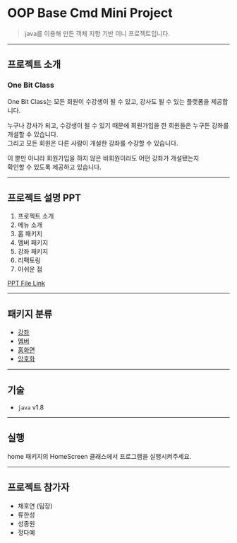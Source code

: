 # OOP Base Cmd Mini Project
> java를 이용해 만든 객체 지향 기반 미니 프로젝트입니다.

---

## 프로젝트 소개

### One Bit Class

One Bit Class는 모든 회원이 수강생이 될 수 있고, 강사도 될 수 있는 플랫폼을 제공합니다.   

누구나 강사가 되고, 수강생이 될 수 있기 때문에 회원가입을 한 회원들은 누구든 강좌를 개설할 수 있습니다.   
그리고 모든 회원은 다른 사람이 개설한 강좌를 수강할 수 있습니다.   

이 뿐만 아니라 회원가입을 하지 않은 비회원이라도 어떤 강좌가 개설됐는지   
확인할 수 있도록 제공하고 있습니다.   

---

## 프로젝트 설명 PPT 
1. 프로젝트 소개
2. 메뉴 소개
3. 홈 패키지
4. 멤버 패키지
5. 강좌 패키지
6. 리팩토링
7. 아쉬운 점

[PPT File Link](https://github.com/WantDay/OneBitClass01/blob/main/%EB%B9%84%ED%8A%B8%EC%BA%A0%ED%94%84-%EB%AF%B8%EB%8B%88%ED%94%84%EB%A1%9C%EC%A0%9D%ED%8A%B8-Want%20Day_B_3(PPT)_%EC%B5%9C%EC%A2%85%20%EB%B0%9C%ED%91%9C%20%EC%9E%90%EB%A3%8C.pptx)

---

## 패키지 분류
* [강좌](https://github.com/WantDay/OneBitClass01/tree/main/src/bitclass)
* [멤버](https://github.com/WantDay/OneBitClass01/tree/main/src/member)
* [홈화면](https://github.com/WantDay/OneBitClass01/tree/main/src/home)
* [암호화](https://github.com/WantDay/OneBitClass01/tree/main/src/encryption)

---

## 기술
* `java` v1.8

---

## 실행
home 패키지의 HomeScreen 클래스에서 프로그램을 실행시켜주세요.

---

## 프로젝트 참가자

* 채호연 (팀장)
* 류한성
* 성종원
* 정다예
